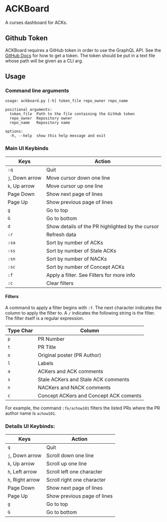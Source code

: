 # ACKBoard

A curses dashboard for ACKs.

## Github Token

ACKBoard requires a GitHub token in order to use the GraphQL API.
See the [GitHub Docs](https://docs.github.com/en/graphql/guides/forming-calls-with-graphql#authenticating-with-a-personal-access-token-classic) for how to get a token.
The token should be put in a text file whose path will be given as a CLI arg.

## Usage

### Command line arguments

```
usage: ackboard.py [-h] token_file repo_owner repo_name

positional arguments:
  token_file  Path to the file containing the GitHub token
  repo_owner  Repository owner
  repo_name   Repository name

options:
  -h, --help  show this help message and exit
```

### Main UI Keybinds

| Keys | Action |
|------|--------|
| `:q` | Quit |
| `j`, Down arrow | Move cursor down one line |
| `k`, Up arrow | Move cursor up one line |
| Page Down | Show next page of lines |
| Page Up | Show previous page of lines |
| `g` | Go to top |
| `G` | Go to bottom |
| `d` | Show details of the PR highlighted by the cursor |
| `:r` | Refresh data |
| `:sa` | Sort by number of ACKs |
| `:ss` | Sort by number of Stale ACKs |
| `:sn` | Sort by number of NACKs |
| `:sc` | Sort by number of Concept ACKs |
| `:f` | Apply a filter. See Filters for more info |
| `:c` | Clear filters |

#### Filters

A command to apply a filter begins with `:f`.
The next character indicates the column to apply the filter to. 
A `/` indicates the following string is the filter. 
The filter itself is a regular expression.

| Type Char | Column |
|-----------|--------|
| `p` | PR Number |
| `t` | PR Title |
| `o` | Original poster (PR Author) |
| `l` | Labels |
| `a` | ACKers and ACK comments |
| `s` | Stale ACKers and Stale ACK comments |
| `n` | NACKers and NACK comments |
| `c` | Concept ACKers and Concept ACK coments |

For example, the command `:fo/achow101` filters the listed PRs where the PR author name is `achow101`.

### Details UI Keybinds:

| Keys | Action |
|------|--------|
| `q` | Quit |
| `j`, Down arrow | Scroll down one line |
| `k`, Up arrow | Scroll up one line |
| `h`, Left arrow | Scroll left one character |
| `h`, Right arrow | Scroll right one character |
| Page Down | Show next page of lines |
| Page Up | Show previous page of lines |
| `g` | Go to top |
| `G` | Go to bottom |
